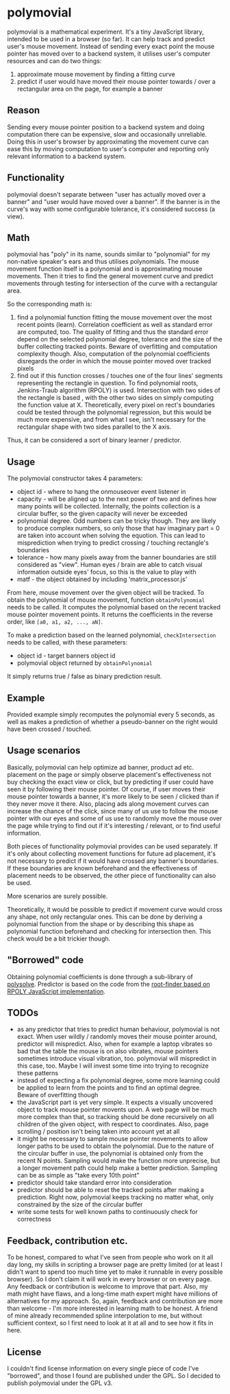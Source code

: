polymovial
===

polymovial is a mathematical experiment. It's a tiny JavaScript library, intended to be used in a browser (so far). It can help track and predict user's mouse movement. Instead of sending every exact point the mouse pointer has moved over to a backend system, it utilises user's computer resources and can do two things:

1. approximate mouse movement by finding a fitting curve
2. predict if user would have moved their mouse pointer towards / over a rectangular area on the page, for example a banner

Reason
---

Sending every mouse pointer position to a backend system and doing computation there can be expensive, slow and occasionally unreliable. Doing this in user's browser by approximating the movement curve can ease this by moving computation to user's computer and reporting only relevant information to a backend system.

Functionality
---

polymovial doesn't separate between "user has actually moved over a banner" and "user would have moved over a banner". If the banner is in the curve's way with some configurable tolerance, it's considered success (a view).

Math
---

polymovial has "poly" in its name, sounds similar to "polynomial" for my non-native speaker's ears and thus utilises polynomials. The mouse movement function itself is a polynomial and is approximating mouse movements. Then it tries to find the general movement curve and predict movements through testing for intersection of the curve with a rectangular area.

So the corresponding math is:

1. find a polynomial function fitting the mouse movement over the most recent points (learn). Correlation coefficient as well as standard error are computed, too. The quality of fitting and thus the standard error depend on the selected polynomial degree, tolerance and the size of the buffer collecting tracked points. Beware of overfitting and computation complexity though. Also, computation of the polynomial coefficients disregards the order in which the mouse pointer moved over tracked pixels
2. find out if this function crosses / touches one of the four lines' segments representing the rectangle in question. To find polynomial roots, Jenkins-Traub algorithm (RPOLY) is used. Intersection with two sides of the rectangle is based , with the other two sides on simply computing the function value at X. Theoretically, every pixel on rect's boundaries could be tested through the polynomial regression, but this would be much more expensive, and from what I see, isn't necessary for the rectangular shape with two sides parallel to the X axis.

Thus, it can be considered a sort of binary learner / predictor.

Usage
---

The polymovial constructor takes 4 parameters:

- object id - where to hang the onmouseover event listener in
- capacity - will be aligned up to the next power of two and defines how many points will be collected. Internally, the points collection is a circular buffer, so the given capacity will never be exceeded
- polynomial degree. Odd numbers can be tricky though. They are likely to produce complex numbers, so only those that hav imaginary part = 0 are taken into account when solving the equotion. This can lead to misprediction when trying to predict crossing / touching rectangle's boundaries
- tolerance - how many pixels away from the banner boundaries are still considered as "view". Human eyes / brain are able to catch visual information outside eyes' focus, so this is the value to play with
- matf - the object obtained by including 'matrix_processor.js'

From here, mouse movement over the given object will be tracked. To obtain the polynomial of mouse movement, function `obtainPolynomial` needs to be called. It computes the polynomial based on the recent tracked mouse pointer movement points. It returns the coefficients in the reverse order, like `[a0, a1, a2, ..., aN]`.

To make a prediction based on the learned polynomial, `checkIntersection` needs to be called, with these parameters:

- object id - target banners object id
- polymovial object returned by `obtainPolynomial`

It simply returns true / false as binary prediction result.

Example
---

Provided example simply recomputes the polynomial every 5 seconds, as well as makes a prediction of whether a pseudo-banner on the right would have been crossed / touched.

Usage scenarios
---

Basically, polymovial can help optimize ad banner, product ad etc. placement on the page or simply observe placement's effectiveness not buy checking the exact view or click, but by predicting if user could have seen it by following their mouse pointer. Of course, if user moves their mouse pointer towards a banner, it's more likely to be seen / clicked than if they never move it there. Also, placing ads along movement curves can increase the chance of the click, since many of us use to follow the mouse pointer with our eyes and some of us use to randomly move the mouse over the page while trying to find out if it's interesting / relevant, or to find useful information.

Both pieces of functionality polymovial provides can be used separately. If it's only about collecting movement functions for future ad placement, it's not necessary to predict if it would have crossed any banner's boundaries. If these boundaries are known beforehand and the effectiveness of placement needs to be observed, the other piece of functionality can also be used.

More scenarios are surely possible.

Theoretically, it would be possible to predict if movement curve would cross any shape, not only rectangular ones. This can be done by deriving a polynomial function from the shape or by describing this shape as polynomial function beforehand and checking for intersection then. This check would be a bit trickier though.

"Borrowed" code
---

Obtaining polynomial coefficients is done through a sub-library of [polysolve](http://www.arachnoid.com/polysolve/). Predictor is based on the code from the [root-finder based on RPOLY JavaScript implementation](http://www.akiti.ca/PolyRootRe.html).

TODOs
---

- as any predictor that tries to predict human behaviour, polymovial is not exact. When user wildly / randomly moves their mouse pointer around, predictor will mispredict. Also, when for example a laptop vibrates so bad that the table the mouse is on also vibrates, mouse pointers sometimes introduce visual vibration, too. polymovial will mispredict in this case, too. Maybe I will invest some time into trying to recognize these patterns
- instead of expecting a fix polynomial degree, some more learning could be applied to learn from the points and to find an optimal degree. Beware of overfitting though
- the JavaScript part is yet very simple. It expects a visually uncovered object to track mouse pointer movents upon. A web page will be much more complex than that, so tracking should be done recursively on all children of the given object, with respect to coordinates. Also, page scrolling / position isn't being taken into account yet at all
- it might be necessary to sample mouse pointer movements to allow longer paths to be used to obtain the polynomial. Due to the nature of the circular buffer in use, the polynomial is obtained only from the recent N points. Sampling would make the function more unprecise, but a longer movement path could help make a better prediction. Sampling can be as simple as "take every 10th point"
- predictor should take standard error into consideration
- predictor should be able to reset the tracked points after making a prediction. Right now, polymovial keeps tracking no matter what, only constrained by the size of the circular buffer
- write some tests for well known paths to continuously check for correctness

Feedback, contribution etc.
---

To be honest, compared to what I've seen from people who work on it all day long, my skills in scripting a browser page are pretty limited (or at least I didn't want to spend too much time yet to make it runnable in every possible browser). So I don't claim it will work in every browser or on every page. Any feedback or contribution is welcome to improve that part. Also, my math might have flaws, and a long-time math expert might have millions of alternatives for my approach. So, again, feedback and contribution are more than welcome - I'm more interested in learning math to be honest. A friend of mine already recommended spline interpolation to me, but without sufficient context, so I first need to look at it at all and to see how it fits in here.

License
---

I couldn't find license information on every single piece of code I've "borrowed", and those I found are published under the GPL. So I decided to publish polymovial under the GPL v3.
